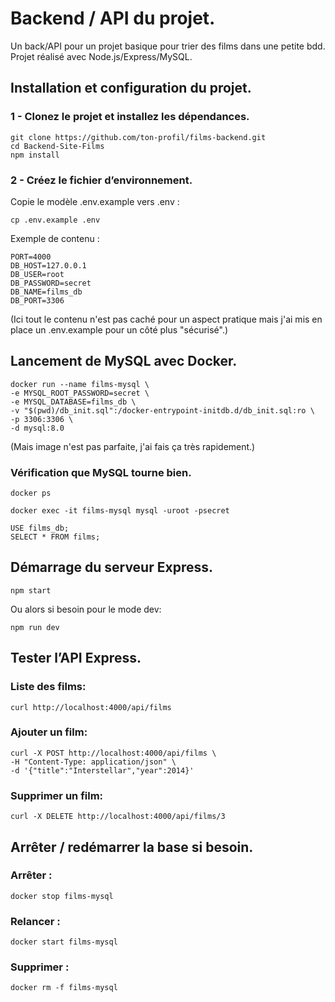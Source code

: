 # Backend / API du projet.
Un back/API pour un projet basique pour trier des films dans une petite bdd.
Projet réalisé avec Node.js/Express/MySQL.
## Installation et configuration du projet.

### 1 - Clonez le projet et installez les dépendances.
    
    git clone https://github.com/ton-profil/films-backend.git
    cd Backend-Site-Films
    npm install
    

### 2 - Créez le fichier d’environnement.

Copie le modèle .env.example vers .env :

    cp .env.example .env
    
Exemple de contenu :

    PORT=4000
    DB_HOST=127.0.0.1
    DB_USER=root
    DB_PASSWORD=secret
    DB_NAME=films_db
    DB_PORT=3306

(Ici tout le contenu n'est pas caché pour un aspect pratique mais j'ai mis en place un .env.example pour un côté plus "sécurisé".)

## Lancement de MySQL avec Docker.
    
    docker run --name films-mysql \
    -e MYSQL_ROOT_PASSWORD=secret \
    -e MYSQL_DATABASE=films_db \
    -v "$(pwd)/db_init.sql":/docker-entrypoint-initdb.d/db_init.sql:ro \
    -p 3306:3306 \
    -d mysql:8.0
    
(Mais image n'est pas parfaite, j'ai fais ça très rapidement.)
    
### Vérification que MySQL tourne bien.

    docker ps

    docker exec -it films-mysql mysql -uroot -psecret

    USE films_db;
    SELECT * FROM films;

## Démarrage du serveur Express.

    npm start

Ou alors si besoin pour le mode dev:


    npm run dev

## Tester l’API Express.
### Liste des films:

    curl http://localhost:4000/api/films

### Ajouter un film:

    curl -X POST http://localhost:4000/api/films \
    -H "Content-Type: application/json" \
    -d '{"title":"Interstellar","year":2014}'

### Supprimer un film:

    curl -X DELETE http://localhost:4000/api/films/3

## Arrêter / redémarrer la base si besoin.
### Arrêter :

    docker stop films-mysql

### Relancer :

    docker start films-mysql

### Supprimer :

    docker rm -f films-mysql
